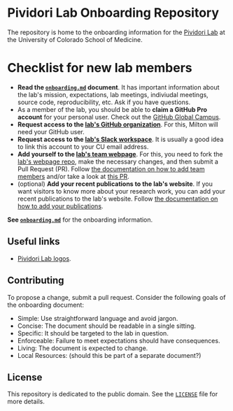 # Pividori Lab Onboarding Repository

The repository is home to the onboarding information for the [Pividori Lab](https://pivlab.org/) at the University of Colorado School of Medicine.

# Checklist for new lab members
* **Read the [`onboarding.md`](onboarding.md) document**.
It has important information about the lab's mission, expectations, lab meetings, indiviudal meetings, source code, reproducibility, etc.
Ask if you have questions.
* As a member of the lab, you should be able to **claim a GitHub Pro account** for your personal user.
Check out the [GitHub Global Campus](https://education.github.com/).
* **Request access to the [lab's GitHub organization](https://github.com/pivlab)**.
For this, Milton will need your GitHub user.
* **Request access to the [lab's Slack workspace](https://pivlab.slack.com/)**.
It is usually a good idea to link this account to your CU email address.
* **Add yourself to the [lab's team webpage](https://pivlab.org/team/)**.
For this, you need to fork the [lab's webpage repo](https://github.com/pivlab/pivlab-website), make the necessary changes, and then submit a Pull Request (PR).
Follow [the documentation on how to add team members](https://greene-lab.gitbook.io/lab-website-template-docs/basics/team-members) and/or take a look at [this PR](https://github.com/pivlab/pivlab-website/pull/4).
* (optional) **Add your recent publications to the lab's website**.
If you want visitors to know more about your research work, you can add your recent publications to the lab's website.
Follow [the documentation on how to add your publications](https://greene-lab.gitbook.io/lab-website-template-docs/basics/citations).

**See [`onboarding.md`](onboarding.md)** for the onboarding information.

## Useful links
* [Pividori Lab logos](https://github.com/pivlab/pivlab-website/tree/main/images/logo).

## Contributing

To propose a change, submit a pull request.
Consider the following goals of the onboarding document:

+ Simple: Use straightforward language and avoid jargon.
+ Concise: The document should be readable in a single sitting.
+ Specific: It should be targeted to the lab in question.
+ Enforceable: Failure to meet expectations should have consequences.
+ Living: The document is expected to change.
+ Local Resources: (should this be part of a separate document?)

## License

This repository is dedicated to the public domain.
See the [`LICENSE`](LICENSE) file for more details.
